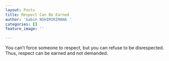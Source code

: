 ```yaml
---
layout: Posts
title: Respect Can Be Earned
author: 'Gabin NSHIMIRIMANA '
categories: []
feature_image: ''

---
```

You can’t force someone to respect, but you can refuse to be disrespected. Thus, respect can be earned and not demanded.